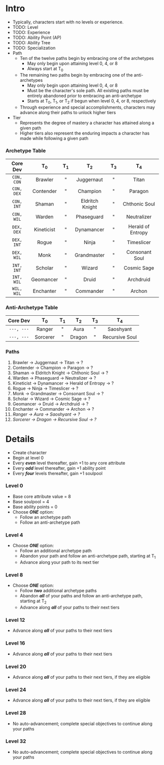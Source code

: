 # Intro
- Typically, characters start with no levels or experience.
- TODO: Level
- TODO: Experience
- TODO: Ability Point (AP)
- TODO: Ability Tree
- TODO: Specialization
- Path
  - Ten of the twelve paths begin by embracing one of the archetypes
    - May only begin upon attaining level 0, 4, or 8
    - Always start at T<sub>0</sub>
  - The remaining two paths begin by embracing one of the anti-archetypes
    - May only begin upon attaining level 0, 4, or 8
    - Must be the character's sole path. All existing paths must be entirely abandoned prior to embracing an anti-archetype
    - Starts at T<sub>0</sub>, T<sub>1</sub>, or T<sub>2</sub> if begun when level 0, 4, or 8, respectively
  - Through experience and special accomplishments, characters may advance along their paths to unlock higher tiers
- Tier
    - Represents the degree of mastery a character has attained along a given path
    - Higher tiers also represent the enduring impacts a character has made while following a given path
  

### Archetype Table
| Core Dev | T<sub>0</sub> | T<sub>1</sub> | T<sub>2</sub> | T<sub>3</sub> | T<sub>4</sub> |
|:---:|:---:|:---:|:---:|:---:|:---:|
| `CON, CON` | Brawler | " | Juggernaut | " | Titan |
| `CON, DEX` | Contender | " | Champion | " | Paragon |
| `CON, INT` | Shaman | " | Eldritch Knight | " | Chthonic Soul |
| `CON, WIL` | Warden | " | Phaseguard | " | Neutralizer |
| `DEX, DEX` | Kineticist | " | Dynamancer | " | Herald of Entropy |
| `DEX, INT` | Rogue | " | Ninja | " | Timeslicer |
| `DEX, WIL` | Monk | " | Grandmaster | " | Consonant Soul |
| `INT, INT` | Scholar | " | Wizard | " | Cosmic Sage |
| `INT, WIL` | Geomancer | " | Druid | " | Archdruid |
| `WIL, WIL` | Enchanter | " | Commander | " | Archon |
  
### Anti-Archetype Table
| Core Dev | T<sub>0</sub> | T<sub>1</sub> | T<sub>2</sub> | T<sub>3</sub> | T<sub>4</sub> |
|:---:|:---:|:---:|:---:|:---:|:---:|
| `---, ---` | Ranger | " | Aura | " | Saoshyant |
| `---, ---` | Sorcerer | " | Dragon | " | Recursive Soul |

### Paths
1. Brawler &rarr; Juggernaut &rarr; Titan &rarr; ?
2. Contender &rarr; Champion &rarr; Paragon &rarr; ?
3. Shaman &rarr; Eldritch Knight &rarr; Chthonic Soul &rarr; ?
4. Warden &rarr; Phaseguard &rarr; Neutralizer &rarr; ?
5. Kineticist &rarr; Dynamancer &rarr; Herald of Entropy &rarr; ?
6. Rogue &rarr; Ninja &rarr; Timeslicer &rarr; ?
7. Monk &rarr; Grandmaster &rarr; Consonant Soul &rarr; ?
8. Scholar &rarr; Wizard &rarr; Cosmic Sage &rarr; ?
9. Geomancer &rarr; Druid &rarr; Archdruid &rarr; ?
10. Enchanter &rarr; Commander &rarr; Archon &rarr; ?
11. _Ranger &rarr; Aura &rarr; Saoshyant &rarr; ?_
12. _Sorcerer &rarr; Dragon &rarr; Recursive Soul &rarr; ?_
  
# Details
- Create character
- Begin at level 0
- Every _**even**_ level thereafter, gain +1 to any core attribute
- Every _**odd**_ level thereafter, gain +1 ability point
- Every _**four**_ levels thereafter, gain +1 soulpool
  
### Level 0
  - Base core attribute value = 8
  - Base soulpool = 4
  - Base ability points = 0
  - Choose _**ONE**_ option:
    - Follow an archetype path
    - Follow an anti-archetype path
  
### Level 4
  - Choose _**ONE**_ option:
    - Follow an additional archetype path
    - Abandon your path and follow an anti-archetype path, starting at T<sub>1</sub>
    - Advance along your path to its next tier
  
### Level 8
  - Choose _**ONE**_ option:
    - Follow _**two**_ additional archetype paths
    - Abandon _**all**_ of your paths and follow an anti-archetype path, starting at T<sub>2</sub>
    - Advance along _**all**_ of your paths to their next tiers
  
### Level 12
  - Advance along _**all**_ of your paths to their next tiers
  
### Level 16
  - Advance along _**all**_ of your paths to their next tiers
  
### Level 20
  - Advance along _**all**_ of your paths to their next tiers, if they are eligible
  
### Level 24
  - Advance along _**all**_ of your paths to their next tiers, if they are eligible
  
### Level 28
  - No auto-advancement; complete special objectives to continue along your paths
  
### Level 32
  - No auto-advancement; complete special objectives to continue along your paths